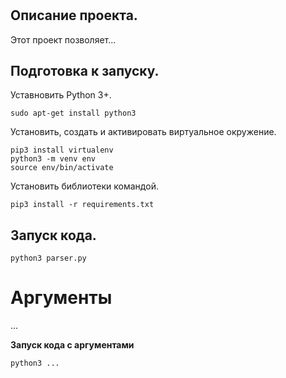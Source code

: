 #  

## Описание проекта.   
Этот проект позволяет...  
    
## Подготовка к запуску.  
Уставновить Python 3+.
```
sudo apt-get install python3
```
Установить, создать и активировать виртуальное окружение.
```
pip3 install virtualenv
python3 -m venv env
source env/bin/activate
```
Установить библиотеки командой.  
```
pip3 install -r requirements.txt  
``` 
    
## Запуск кода.  
```
python3 parser.py
```
# Аргументы
...  
    
**Запуск кода с аргументами**   
```
python3 ...
```
